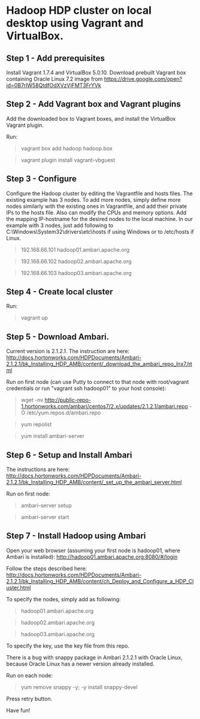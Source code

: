 # Hadoop HDP cluster on local desktop using Vagrant and VirtualBox.

## Step 1 - Add prerequisites
Install Vagrant 1.7.4 and VirtualBox 5.0.10. Download prebuilt Vagrant box containing Oracle Linux 7.2 image from https://drive.google.com/open?id=0B7rIW58QtdfOdXVzVjFMT3FrYVk

## Step 2 - Add Vagrant box and Vagrant plugins
Add the downloaded box to Vagrant boxes, and install the VirtualBox Vagrant plugin.

Run:

> vagrant box add hadoop <path>hadoop.box

> vagrant plugin install vagrant-vbguest

## Step 3 - Configure
Configure the Hadoop cluster by editing the Vagrantfile and hosts files. The existing example has 3 nodes. To add more nodes, simply define more nodes similarly with the existing ones in Vagrantfile, and add their private IPs to the hosts file. Also can modify the CPUs and memory options. Add the mapping IP-hostname for the desired nodes to the local machine. In our example with 3 nodes, just add following to C:\Windows\System32\drivers\etc\hosts if using Windows or to /etc/hosts if Linux.

> 192.168.66.101 hadoop01.ambari.apache.org

> 192.168.66.102 hadoop02.ambari.apache.org

> 192.168.66.103 hadoop03.ambari.apache.org

## Step 4 - Create local cluster
Run:
> vagrant up

## Step 5 - Download Ambari.
Current version is 2.1.2.1. The instruction are here: http://docs.hortonworks.com/HDPDocuments/Ambari-2.1.2.1/bk_Installing_HDP_AMB/content/_download_the_ambari_repo_lnx7.html

Run on first node (can use Putty to connect to that node with root/vagrant credentials or run "vagrant ssh hadoop01" to your host console):

> wget -nv http://public-repo-1.hortonworks.com/ambari/centos7/2.x/updates/2.1.2.1/ambari.repo -O /etc/yum.repos.d/ambari.repo

> yum repolist

> yum install ambari-server

## Step 6 - Setup and Install Ambari
The instructions are here: http://docs.hortonworks.com/HDPDocuments/Ambari-2.1.2.1/bk_Installing_HDP_AMB/content/_set_up_the_ambari_server.html

Run on first node:

> ambari-server setup

> ambari-server start

## Step 7 - Install Hadoop using Ambari
Open your web browser (assuming your first node is hadoop01, where Ambari is installed): http://hadoop01.ambari.apache.org:8080/#/login

Follow the steps described here: http://docs.hortonworks.com/HDPDocuments/Ambari-2.1.2.1/bk_Installing_HDP_AMB/content/ch_Deploy_and_Configure_a_HDP_Cluster.html

To specify the nodes, simply add as following:

> hadoop01.ambari.apache.org

> hadoop02.ambari.apache.org

> hadoop03.ambari.apache.org

To specify the key, use the key file from this repo.

There is a bug with snappy package in Ambari 2.1.2.1 with Oracle Linux, because Oracle Linux has a newer version already installed.

Run on each node:

> yum remove snappy -y; -y install snappy-devel

Press retry button.

Have fun!
